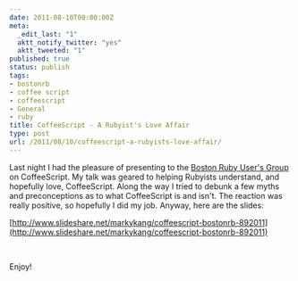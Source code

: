 ```yaml
---
date: 2011-08-10T00:00:00Z
meta:
  _edit_last: "1"
  aktt_notify_twitter: "yes"
  aktt_tweeted: "1"
published: true
status: publish
tags:
- bostonrb
- coffee script
- coffeescript
- General
- ruby
title: CoffeeScript - A Rubyist's Love Affair
type: post
url: /2011/08/10/coffeescript-a-rubyists-love-affair/
---
```


Last night I had the pleasure of presenting to the [Boston Ruby User's Group](http://www.bostonrb.org) on CoffeeScript. My talk was geared to helping Rubyists understand, and hopefully love, CoffeeScript. Along the way I tried to debunk a few myths and preconceptions as to what CoffeeScript is and isn't. The reaction was really positive, so hopefully I did my job. Anyway, here are the slides:

[http://www.slideshare.net/markykang/coffeescript-bostonrb-892011](http://www.slideshare.net/markykang/coffeescript-bostonrb-892011)

&nbsp;

Enjoy!
